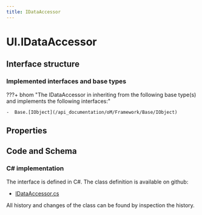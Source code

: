 ```yaml
---
title: IDataAccessor
---
```


# UI.IDataAccessor



## Interface structure

### Implemented interfaces and base types

???+ bhom "The IDataAccessor in inheriting from the following base type(s) and implements the following interfaces:"

    -  Base.[IObject](/api_documentation/oM/Framework/Base/IObject)


## Properties

## Code and Schema

### C# implementation

The interface is defined in C#. The class definition is available on github:

- [IDataAccessor.cs](https://github.com/BHoM/BHoM_UI/blob/develop/UI_oM/Interfaces/IDataAccessor.cs)

All history and changes of the class can be found by inspection the history.
